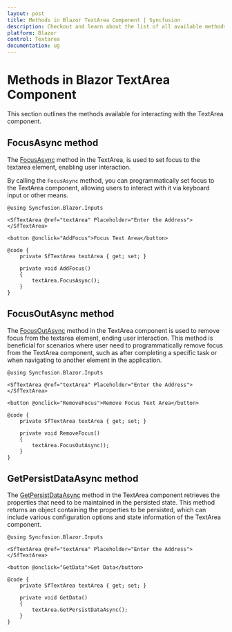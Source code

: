 ```yaml
---
layout: post
title: Methods in Blazor TextArea Component | Syncfusion
description: Checkout and learn about the list of all available methods in the Syncfusion Blazor TextArea component.
platform: Blazor
control: Textarea
documentation: ug
---
```


# Methods in Blazor TextArea Component

This section outlines the methods available for interacting with the TextArea component.

## FocusAsync method

The [FocusAsync](https://help.syncfusion.com/cr/blazor/Syncfusion.Blazor.Inputs.SfTextArea.html#Syncfusion_Blazor_Inputs_SfTextArea_FocusAsync) method in the TextArea, is used to set focus to the textarea element, enabling user interaction.

By calling the `FocusAsync` method, you can programmatically set focus to the TextArea component, allowing users to interact with it via keyboard input or other means.

```cshtml
@using Syncfusion.Blazor.Inputs

<SfTextArea @ref="textArea" Placeholder="Enter the Address"></SfTextArea>

<button @onclick="AddFocus">Focus Text Area</button>

@code {
    private SfTextArea textArea { get; set; }

    private void AddFocus()
    {
        textArea.FocusAsync();
    }
}
```

## FocusOutAsync method

The [FocusOutAsync](https://help.syncfusion.com/cr/blazor/Syncfusion.Blazor.Inputs.SfTextArea.html#Syncfusion_Blazor_Inputs_SfTextArea_FocusOutAsync) method in the TextArea component is used to remove focus from the textarea element, ending user interaction.
This method is beneficial for scenarios where user need to programmatically remove focus from the TextArea component, such as after completing a specific task or when navigating to another element in the application.

```cshtml
@using Syncfusion.Blazor.Inputs

<SfTextArea @ref="textArea" Placeholder="Enter the Address"></SfTextArea>

<button @onclick="RemoveFocus">Remove Focus Text Area</button>

@code {
    private SfTextArea textArea { get; set; }

    private void RemoveFocus()
    {
        textArea.FocusOutAsync();
    }
}
```

## GetPersistDataAsync method

The [GetPersistDataAsync](https://help.syncfusion.com/cr/blazor/Syncfusion.Blazor.Inputs.SfTextArea.html#Syncfusion_Blazor_Inputs_SfTextArea_GetPersistDataAsync) method in the TextArea component retrieves the properties that need to be maintained in the persisted state.
This method returns an object containing the properties to be persisted, which can include various configuration options and state information of the TextArea component. 

```cshtml
@using Syncfusion.Blazor.Inputs

<SfTextArea @ref="textArea" Placeholder="Enter the Address"></SfTextArea>

<button @onclick="GetData">Get Data</button>

@code {
    private SfTextArea textArea { get; set; }

    private void GetData()
    {
        textArea.GetPersistDataAsync();
    }
}
```